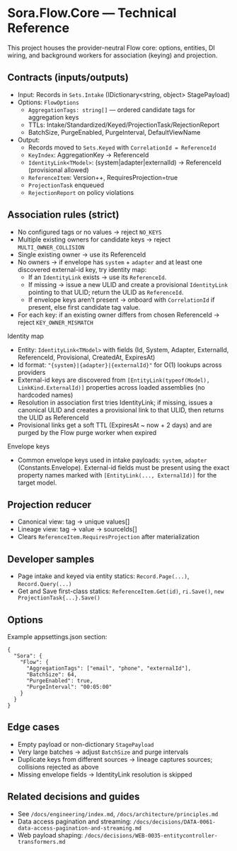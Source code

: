 # Sora.Flow.Core — Technical Reference

This project houses the provider-neutral Flow core: options, entities, DI wiring, and background workers for association (keying) and projection.

## Contracts (inputs/outputs)
- Input: Records in `Sets.Intake` (IDictionary<string, object> StagePayload)
- Options: `FlowOptions`
  - `AggregationTags: string[]` — ordered candidate tags for aggregation keys
  - TTLs: Intake/Standardized/Keyed/ProjectionTask/RejectionReport
  - BatchSize, PurgeEnabled, PurgeInterval, DefaultViewName
- Output:
  - Records moved to `Sets.Keyed` with `CorrelationId = ReferenceId`
  - `KeyIndex`: AggregationKey -> ReferenceId
  - `IdentityLink<TModel>`: (system|adapter|externalId) -> ReferenceId (provisional allowed)
  - `ReferenceItem`: Version++, RequiresProjection=true
  - `ProjectionTask` enqueued
  - `RejectionReport` on policy violations

## Association rules (strict)
- No configured tags or no values -> reject `NO_KEYS`
- Multiple existing owners for candidate keys -> reject `MULTI_OWNER_COLLISION`
- Single existing owner -> use its ReferenceId
- No owners -> if envelope has `system` + `adapter` and at least one discovered external-id key, try identity map:
  - If an `IdentityLink` exists -> use its `ReferenceId`.
  - If missing -> issue a new ULID and create a provisional `IdentityLink` pointing to that ULID; return the ULID as `ReferenceId`.
  - If envelope keys aren’t present -> onboard with `CorrelationId` if present, else first candidate tag value.
- For each key: if an existing owner differs from chosen ReferenceId -> reject `KEY_OWNER_MISMATCH`

Identity map
- Entity: `IdentityLink<TModel>` with fields (Id, System, Adapter, ExternalId, ReferenceId, Provisional, CreatedAt, ExpiresAt)
- Id format: `"{system}|{adapter}|{externalId}"` for O(1) lookups across providers
- External-id keys are discovered from `[EntityLink(typeof(Model), LinkKind.ExternalId)]` properties across loaded assemblies (no hardcoded names)
- Resolution in association first tries IdentityLink; if missing, issues a canonical ULID and creates a provisional link to that ULID, then returns the ULID as ReferenceId
- Provisional links get a soft TTL (ExpiresAt ~ now + 2 days) and are purged by the Flow purge worker when expired

Envelope keys
- Common envelope keys used in intake payloads: `system`, `adapter` (Constants.Envelope). External-id fields must be present using the exact property names marked with `[EntityLink(..., ExternalId)]` for the target model.

## Projection reducer
- Canonical view: tag -> unique values[]
- Lineage view: tag -> value -> sourceIds[]
- Clears `ReferenceItem.RequiresProjection` after materialization

## Developer samples
- Page intake and keyed via entity statics: `Record.Page(...)`, `Record.Query(...)`
- Get and Save first-class statics: `ReferenceItem.Get(id)`, `ri.Save()`, `new ProjectionTask{...}.Save()`

## Options
Example appsettings.json section:

```
{
  "Sora": {
    "Flow": {
      "AggregationTags": ["email", "phone", "externalId"],
      "BatchSize": 64,
      "PurgeEnabled": true,
      "PurgeInterval": "00:05:00"
    }
  }
}
```

## Edge cases
- Empty payload or non-dictionary `StagePayload`
- Very large batches -> adjust `BatchSize` and purge intervals
- Duplicate keys from different sources -> lineage captures sources; collisions rejected as above
 - Missing envelope fields -> IdentityLink resolution is skipped

## Related decisions and guides
- See `/docs/engineering/index.md`, `/docs/architecture/principles.md`
- Data access pagination and streaming: `/docs/decisions/DATA-0061-data-access-pagination-and-streaming.md`
- Web payload shaping: `/docs/decisions/WEB-0035-entitycontroller-transformers.md`
